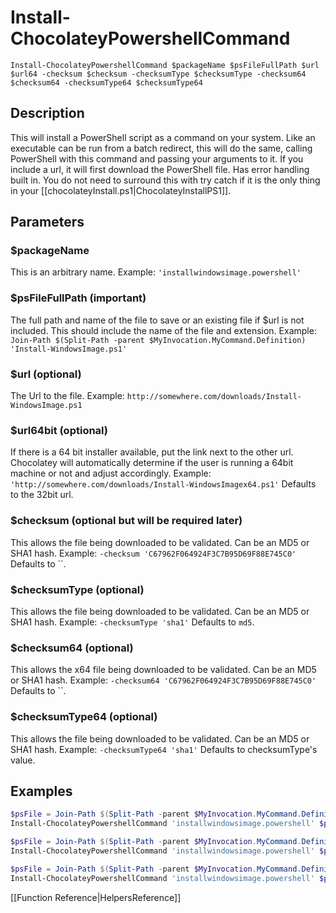 # Install-ChocolateyPowershellCommand
`Install-ChocolateyPowershellCommand $packageName $psFileFullPath $url $url64 -checksum $checksum -checksumType $checksumType -checksum64 $checksum64 -checksumType64 $checksumType64`

## Description
This will install a PowerShell script as a command on your system. Like an executable can be run from a batch redirect, this will do the same, calling PowerShell with this command and passing your arguments to it. If you include a url, it will first download the PowerShell file. Has error handling built in. You do not need to surround this with try catch if it is the only thing in your [[chocolateyInstall.ps1|ChocolateyInstallPS1]].

## Parameters
### $packageName
This is an arbitrary name.
Example: `'installwindowsimage.powershell'`

### $psFileFullPath (important)
The full path and name of the file to save or an existing file if $url is not included. This should include the name of the file and extension.
Example: `Join-Path $(Split-Path -parent $MyInvocation.MyCommand.Definition) 'Install-WindowsImage.ps1'`

### $url (optional)
The Url to the file.
Example: `http://somewhere.com/downloads/Install-WindowsImage.ps1`

### $url64bit (optional)
If there is a 64 bit installer available, put the link next to the other url. Chocolatey will automatically determine if the user is running a 64bit machine or not and adjust accordingly.
Example: `'http://somewhere.com/downloads/Install-WindowsImagex64.ps1'`
Defaults to the 32bit url.

### $checksum (optional but will be required later)
This allows the file being downloaded to be validated. Can be an MD5 or SHA1 hash.
Example: `-checksum 'C67962F064924F3C7B95D69F88E745C0'`
Defaults to ``.

### $checksumType (optional)
This allows the file being downloaded to be validated. Can be an MD5 or SHA1 hash.
Example: `-checksumType 'sha1'`
Defaults to `md5`.

### $checksum64 (optional)
This allows the x64 file being downloaded to be validated. Can be an MD5 or SHA1 hash.
Example: `-checksum64 'C67962F064924F3C7B95D69F88E745C0'`
Defaults to ``.

### $checksumType64 (optional)
This allows the file being downloaded to be validated. Can be an MD5 or SHA1 hash.
Example: `-checksumType64 'sha1'`
Defaults to checksumType's value.

## Examples

```powershell
$psFile = Join-Path $(Split-Path -parent $MyInvocation.MyCommand.Definition) "Install-WindowsImage.ps1"
Install-ChocolateyPowershellCommand 'installwindowsimage.powershell' $psFile 'http://somewhere.com/downloads/Install-WindowsImage.ps1'
```

```powershell
$psFile = Join-Path $(Split-Path -parent $MyInvocation.MyCommand.Definition) "Install-WindowsImage.ps1"
Install-ChocolateyPowershellCommand 'installwindowsimage.powershell' $psFile 'http://somewhere.com/downloads/Install-WindowsImage.ps1' 'http://somewhere.com/downloads/Install-WindowsImagex64.ps1'
```

```powershell
$psFile = Join-Path $(Split-Path -parent $MyInvocation.MyCommand.Definition) "Install-WindowsImage.ps1"
Install-ChocolateyPowershellCommand 'installwindowsimage.powershell' $psFile
```

[[Function Reference|HelpersReference]]
